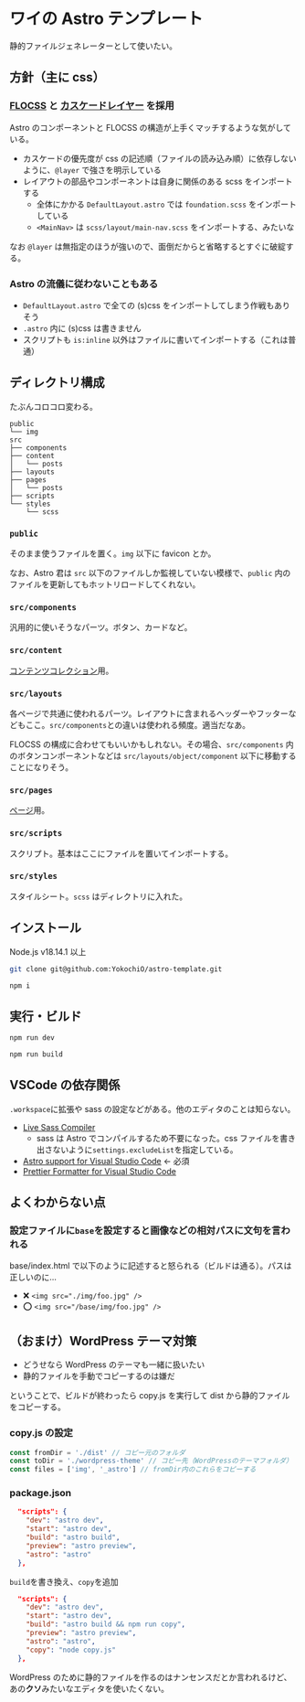 # ワイの Astro テンプレート

静的ファイルジェネレーターとして使いたい。

## 方針（主に css）

### [FLOCSS](https://github.com/hiloki/flocss) と [カスケードレイヤー](https://developer.mozilla.org/ja/docs/Learn/CSS/Building_blocks/Cascade_layers) を採用

Astro のコンポーネントと FLOCSS の構造が上手くマッチするような気がしている。

- カスケードの優先度が css の記述順（ファイルの読み込み順）に依存しないように、`@layer` で強さを明示している
- レイアウトの部品やコンポーネントは自身に関係のある scss をインポートする
  - 全体にかかる `DefaultLayout.astro` では `foundation.scss` をインポートしている
  - `<MainNav>` は `scss/layout/main-nav.scss` をインポートする、みたいな

なお `@layer` は無指定のほうが強いので、面倒だからと省略するとすぐに破綻する。

### Astro の流儀に従わないこともある

- `DefaultLayout.astro` で全ての (s)css をインポートしてしまう作戦もありそう
- `.astro` 内に (s)css は書きません
- スクリプトも `is:inline` 以外はファイルに書いてインポートする（これは普通）

## ディレクトリ構成

たぶんコロコロ変わる。

```
public
└── img
src
├── components
├── content
│   └── posts
├── layouts
├── pages
│   └── posts
├── scripts
└── styles
    └── scss
```

### `public`

そのまま使うファイルを置く。`img` 以下に favicon とか。

なお、Astro 君は `src` 以下のファイルしか監視していない模様で、`public` 内のファイルを更新してもホットリロードしてくれない。

### `src/components`

汎用的に使いそうなパーツ。ボタン、カードなど。

### `src/content`

[コンテンツコレクション](https://docs.astro.build/ja/guides/content-collections/)用。

### `src/layouts`

各ページで共通に使われるパーツ。レイアウトに含まれるヘッダーやフッターなどもここ。`src/components`との違いは使われる頻度。適当だなあ。

FLOCSS の構成に合わせてもいいかもしれない。その場合、`src/components` 内のボタンコンポーネントなどは `src/layouts/object/component` 以下に移動することになりそう。

### `src/pages`

[ページ](https://docs.astro.build/ja/core-concepts/astro-pages/)用。

### `src/scripts`

スクリプト。基本はここにファイルを置いてインポートする。

### `src/styles`

スタイルシート。`scss` はディレクトリに入れた。

## インストール

Node.js v18.14.1 以上

```sh
git clone git@github.com:YokochiO/astro-template.git
```

```sh
npm i
```

## 実行・ビルド

```sh
npm run dev
```

```sh
npm run build
```

## VSCode の依存関係

`.workspace`に拡張や sass の設定などがある。他のエディタのことは知らない。

- [Live Sass Compiler](https://marketplace.visualstudio.com/items?itemName=glenn2223.live-sass)
  - sass は Astro でコンパイルするため不要になった。css ファイルを書き出さないように`settings.excludeList`を指定している。
- [Astro support for Visual Studio Code](https://marketplace.visualstudio.com/items?itemName=astro-build.astro-vscode) ← 必須
- [Prettier Formatter for Visual Studio Code](https://marketplace.visualstudio.com/items?itemName=esbenp.prettier-vscode)

## よくわからない点

### 設定ファイルに`base`を設定すると画像などの相対パスに文句を言われる

base/index.html で以下のように記述すると怒られる（ビルドは通る）。パスは正しいのに…

- ❌ `<img src="./img/foo.jpg" />`
- ⭕ `<img src="/base/img/foo.jpg" />`

## （おまけ）WordPress テーマ対策

- どうせなら WordPress のテーマも一緒に扱いたい
- 静的ファイルを手動でコピーするのは嫌だ

ということで、ビルドが終わったら copy.js を実行して dist から静的ファイルをコピーする。

### copy.js の設定

```js
const fromDir = './dist' // コピー元のフォルダ
const toDir = './wordpress-theme' // コピー先（WordPressのテーマフォルダ）
const files = ['img', '_astro'] // fromDir内のこれらをコピーする
```

### package.json

```before.json
  "scripts": {
    "dev": "astro dev",
    "start": "astro dev",
    "build": "astro build",
    "preview": "astro preview",
    "astro": "astro"
  },
```

`build`を書き換え、`copy`を追加

```after.json
  "scripts": {
    "dev": "astro dev",
    "start": "astro dev",
    "build": "astro build && npm run copy",
    "preview": "astro preview",
    "astro": "astro",
    "copy": "node copy.js"
  },
```

WordPress のために静的ファイルを作るのはナンセンスだとか言われるけど、あの**クソ**みたいなエディタを使いたくない。
